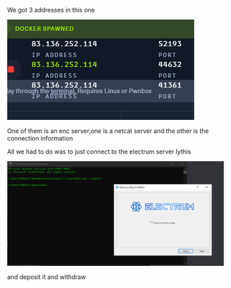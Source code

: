 We got 3 addresses in this one 

![alt text](image.png)



One of them is an enc server,one is a netcat server and the other is the connection information 

All we had to do was to just connect to the electrum server lythis 

![alt text](image-1.png)



and deposit it and withdraw 